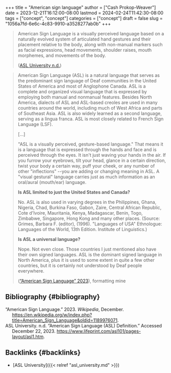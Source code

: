 +++
title = "American sign language"
author = ["Cash Prokop-Weaver"]
date = 2023-12-21T16:12:00-08:00
lastmod = 2024-02-24T11:42:30-08:00
tags = ["concept", "concept"]
categories = ["concept"]
draft = false
slug = "1056a7fd-6e6c-4c83-9910-a3528277ab0b"
+++

> American Sign Language is a visually perceived language based on a naturally evolved system of articulated hand gestures and their placement relative to the body, along with non-manual markers such as facial expressions, head movements, shoulder raises, mouth morphemes, and movements of the body.
>
> (<a href="#citeproc_bib_item_2">ASL University n.d.</a>)

<!--quoteend-->

> American Sign Language (ASL) is a natural language that serves as the predominant sign language of Deaf communities in the United States of America and most of Anglophone Canada. ASL is a complete and organized visual language that is expressed by employing both manual and nonmanual features. Besides North America, dialects of ASL and ASL-based creoles are used in many countries around the world, including much of West Africa and parts of Southeast Asia. ASL is also widely learned as a second language, serving as a lingua franca. ASL is most closely related to French Sign Language (LSF).
>
> [...]
>
> "ASL is a visually perceived, gesture-based language." That means it is a language that is expressed through the hands and face and is perceived through the eyes.  It isn't just waving your hands in the air.  If you furrow your eyebrows, tilt your head, glance in a certain direction, twist your body a certain way, puff your cheek, or any number of other "inflections" --you are adding or changing meaning in ASL.  A "visual gestural" language carries just as much information as an oral/aural (mouth/ear) language.
>
> **Is ASL limited to just the United States and Canada?**
>
> No.  ASL is also used in varying degrees in the Philippines, Ghana, Nigeria, Chad, Burkina Faso, Gabon, Zaire, Central African Republic, Cote d'Ivoire, Mauritania, Kenya, Madagascar, Benin, Togo, Zimbabwe, Singapore, Hong Kong and many other places. (Source:  Grimes, Barbara F. (editor), (1996). "Languages of USA" Ethnologue: Languages of the World, 13th Edition. Institute of Linguistics.)
>
> **Is ASL a universal language?**
>
> Nope.  Not even close.  Those countries I just  mentioned also have their own signed languages.  ASL is the dominant signed language in North America, plus it is used to some extent in quite a few other countries, but it is certainly not understood by Deaf people everywhere.
>
> (<a href="#citeproc_bib_item_1">“American Sign Language” 2023</a>), formatting mine


## Bibliography {#bibliography}

<style>.csl-entry{text-indent: -1.5em; margin-left: 1.5em;}</style><div class="csl-bib-body">
  <div class="csl-entry"><a id="citeproc_bib_item_1"></a>“American Sign Language.” 2023. <i>Wikipedia</i>, December. <a href="https://en.wikipedia.org/w/index.php?title=American_Sign_Language&oldid=1189976071">https://en.wikipedia.org/w/index.php?title=American_Sign_Language&#38;oldid=1189976071</a>.</div>
  <div class="csl-entry"><a id="citeproc_bib_item_2"></a>ASL University. n.d. “American Sign Language (ASL) Definition.” Accessed December 22, 2023. <a href="https://www.lifeprint.com/asl101/pages-layout/asl1.htm">https://www.lifeprint.com/asl101/pages-layout/asl1.htm</a>.</div>
</div>


## Backlinks {#backlinks}

-   [ASL University]({{< relref "asl_university.md" >}})
